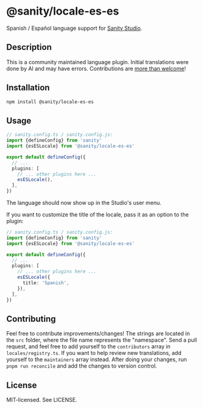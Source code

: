 # @sanity/locale-es-es

Spanish / Español language support for [Sanity Studio](https://www.sanity.io/).

## Description

This is a community maintained language plugin. Initial translations were done by AI and may have errors. Contributions are [more than welcome](#contributing)!

## Installation

```sh
npm install @sanity/locale-es-es
```

## Usage

```ts
// sanity.config.ts / sanity.config.js:
import {defineConfig} from 'sanity'
import {esESLocale} from '@sanity/locale-es-es'

export default defineConfig({
  // ...
  plugins: [
    // ... other plugins here ...
    esESLocale(),
  ],
})
```

The language should now show up in the Studio's user menu.

If you want to customize the title of the locale, pass it as an option to the plugin:

```ts
// sanity.config.ts / sanity.config.js:
import {defineConfig} from 'sanity'
import {esESLocale} from '@sanity/locale-es-es'

export default defineConfig({
  // ...
  plugins: [
    // ... other plugins here ...
    esESLocale({
      title: 'Spanish',
    }),
  ],
})
```

## Contributing

Feel free to contribute improvements/changes! The strings are located in the `src` folder, where the file name represents the "namespace". Send a pull request, and feel free to add yourself to the `contributors` array in `locales/registry.ts`. If you want to help review new translations, add yourself to the `maintainers` array instead. After doing your changes, run `pnpm run reconcile` and add the changes to version control.

## License

MIT-licensed. See LICENSE.
